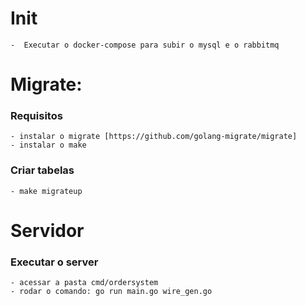 # Init
    -  Executar o docker-compose para subir o mysql e o rabbitmq

# Migrate:

### Requisitos
    - instalar o migrate [https://github.com/golang-migrate/migrate] 
    - instalar o make

### Criar tabelas
    - make migrateup

# Servidor

### Executar o server
    - acessar a pasta cmd/ordersystem
    - rodar o comando: go run main.go wire_gen.go 